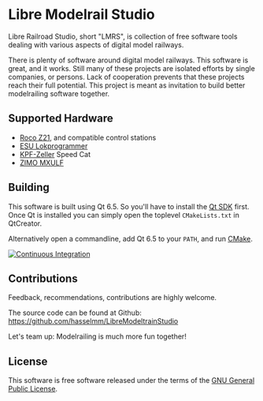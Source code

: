 Libre Modelrail Studio
======================

Libre Railroad Studio, short "LMRS", is collection of free software tools
dealing with various aspects of digital model railways.

There is plenty of software around digital model railways. This software
is great, and it works. Still many of these projects are isolated efforts
by single companies, or persons. Lack of cooperation prevents that these
projects reach their full potential. This project is meant as invitation
to build better modelrailing software together.


Supported Hardware
------------------

- [Roco Z21](https://www.z21.eu/), and compatible control stations
- [ESU Lokprogrammer](https://www.esu.eu/produkte/lokprogrammer/)
- [KPF-Zeller](https://kpf-zeller.de/) Speed Cat
- [ZIMO MXULF](http://www.zimo.at/web2010/products/InfMXULF.htm)


Building
--------

This software is built using Qt 6.5. So you'll have to install the
[Qt SDK](https://qt.io/) first. Once Qt is installed you can simply
open the toplevel `CMakeLists.txt` in QtCreator.

Alternatively open a commandline, add Qt 6.5 to your `PATH`,
and run [CMake](https://cmake.org/).

[![Continuous Integration][ci-status-icon]][ci-status-link]

[ci-status-icon]: https://github.com/hasselmm/LibreModeltrainStudio/actions/workflows/autobuild.yml/badge.svg
[ci-status-link]: https://github.com/hasselmm/LibreModeltrainStudio/actions/workflows/autobuild.yml


Contributions
-------------

Feedback, recommendations, contributions are highly welcome.

The source code can be found at Github:
<https://github.com/hasselmm/LibreModeltrainStudio>

Let's team up: Modelrailing is much more fun together!


License
-------

This software is free software released under the terms of the
[GNU General Public License](https://www.gnu.org/licenses/gpl-3.0.en.html).
